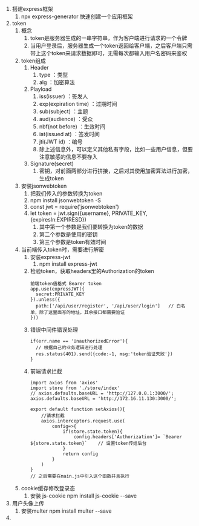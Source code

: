 1. 搭建express框架
   1. npx express-generator 快速创建一个应用框架
2. token
   1. 概念
      1. token是服务器生成的一串字符串，作为客户端进行请求的一个令牌
      2. 当用户登录后，服务器生成一个token返回给客户端，之后客户端只需带上这个token来请求数据即可，无需每次都输入用户名密码来鉴权
   2. token组成
      1. Header
         1. type ：类型
         2. alg ：加密算法
      2. Playload
         1. iss(issuer) ：签发人
         2. exp(expiration time) ：过期时间
         3. sub(subject) ：主题
         4. aud(audience) ：受众
         5. nbf(not before) ：生效时间
         6. iat(issued at) ：签发时间
         7. jti(JWT id) ：编号
         8. 除上述信息外，可以定义其他私有字段，比如一些用户信息，但要注意敏感的信息不要存入
      3. Signature(secret)
         1. 密钥，对前面两部分进行拼接，之后对其使用加密算法进行加密，生成token
   3. 安装jsonwebtoken
      1. 把我们传入的参数转换为token
      2. npm install jsonwebtoken -S
      3. const jwt = require('jsonwebtoken')
      4. let token = jwt.sign({username}, PRIVATE_KEY, {expiresIn:EXPIRESD})
         1. 其中第一个参数是我们要转换为token的数据
         2. 第二个参数是使用的密钥
         3. 第三个参数是token有效时间
   4. 当前端传入token时，需要进行解密
      1. 安装express-jwt       
         1. npm install express-jwt
      2. 检验token，获取headers里的Authorization的token
          ```
          前端token值格式 Bearer token
          app.use(expressJWT({
            secret:PRIVATE_KEY
          }).unless({
            path:['/api/user/register', '/api/user/login']   // 白名单，除了这里面写的地址，其余接口都需要验证
          }))
          ```
      3. 错误中间件错误处理
          ```
          if(err.name == 'UnauthorizedError'){
            // 根据自己的业务逻辑进行处理
            res.status(401).send({code:-1, msg:'token验证失败'})
          }
          ```
      4. 前端请求拦截
          ```
          import axios from 'axios'
          import store from './store/index'
          // axios.defaults.baseURL = 'http://127.0.0.1:3000/';
          axios.defaults.baseURL = 'http://172.16.11.130:3000/';

          export default function setAxios(){
              //请求拦截
              axios.interceptors.request.use(
                  config=>{
                      if(store.state.token){
                          config.headers['Authorization']= `Bearer ${store.state.token}`    // 设置token传给后台
                      }
                      return config
                  }
              )
          }
          // 之后需要在main.js中引入这个函数并且执行
          ```
   5. cookie缓存修改登录态
      1. 安装 js-cookie  npm install js-cookie --save
3. 用户头像上传
   1. 安装multer          npm install multer --save 
4. 